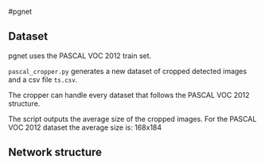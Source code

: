 #pgnet

## Dataset 

pgnet uses the PASCAL VOC 2012 train set.

`pascal_cropper.py` generates a new dataset of cropped detected images and a csv file `ts.csv`.

The cropper can handle every dataset that follows the PASCAL VOC 2012 structure.

The script outputs the average size of the cropped images. For the PASCAL VOC 2012 dataset the average size is: 168x184

## Network structure
